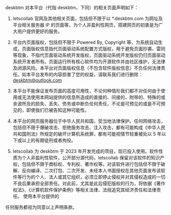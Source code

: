 deskbtm 对本平台（代指 deskbtm，下同）的相关页面声明如下：

1. letscollab 官网及其他相关页面，包括但不限于以 \*.deskbtm.com 为网址及平台相关服务器 iP 的页面等，为个人非盈利性网页，搭建网页的初衷是为广大用户提供更好的服务。
2. 平台内页面版权，包括但不限于 Powered By, Copyright 等，为系统自动生成，页面版权信息指代页面驱动系统配置方式版权，用于避免页面抄袭、雷同等现象，不指代页面驱动系统开发版权，页面驱动系统开发版权仍归页面驱动系统开发者所有。页面运行所有核心软件均为开源软件并由社区维护，无法律及闭源风险。本平台对页面版权信息（不包含软件版权信息）不负任何法律责任。如本平台发布的内容损害了您的权益，请联系我们进行删除：deskbtm@outlook.com

3. 本平台不能保证发布页面的高度可用性，不论何种情形我们都不对任何由于使用或无法使用本网站提供的信息所造成的直接的、间接的、附带的、特殊的或余波所及的损失、丢失、债务或中断负任何责任，不论是可预见的或是不可预见的，即使我们巳被告知这种可能性。

4. 本平台的网页服务器位于中华人民共和国，受当地法律保护。任何网络攻击，包括但不限于爆破攻击、拒绝服务攻击、注入攻击，都有可能构成《中华人民共和国刑法》所规定的破坏计算机系统罪，都有可能视情节轻重被处以 5 年以下或以上的有期徒刑或者拘役。

5. letscollab 为 deskbtm 于 2023 年开发完成的项目，现已投入使用。软件性质为个人非盈利性软件，公开部分源代码，letscollab 保留对该软件的知识产权，包括但不限于商标权、专利权、著作权等。对该软件进行包括但不限于破解、反向编译、二次打包、二次开发、未经本人书面授权在其他页面发布该软件等行为的个人、法人或其它组织，必须立即停止侵权并对其侵权造成的一切不良后果承担全部责任。对此前，尤其是此后侵犯版权的行为，将依据《著作权法》、《计算机软件保护条例》等相关法律、法规追究其经济责任和法律责任。 使用本平台提供的

任何服务都视为同意以上声明条款。
